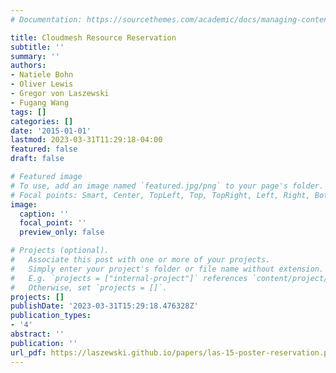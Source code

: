 ```yaml
---
# Documentation: https://sourcethemes.com/academic/docs/managing-content/

title: Cloudmesh Resource Reservation
subtitle: ''
summary: ''
authors:
- Natiele Bohn
- Oliver Lewis
- Gregor von Laszewski
- Fugang Wang
tags: []
categories: []
date: '2015-01-01'
lastmod: 2023-03-31T11:29:18-04:00
featured: false
draft: false

# Featured image
# To use, add an image named `featured.jpg/png` to your page's folder.
# Focal points: Smart, Center, TopLeft, Top, TopRight, Left, Right, BottomLeft, Bottom, BottomRight.
image:
  caption: ''
  focal_point: ''
  preview_only: false

# Projects (optional).
#   Associate this post with one or more of your projects.
#   Simply enter your project's folder or file name without extension.
#   E.g. `projects = ["internal-project"]` references `content/project/deep-learning/index.md`.
#   Otherwise, set `projects = []`.
projects: []
publishDate: '2023-03-31T15:29:18.476328Z'
publication_types:
- '4'
abstract: ''
publication: ''
url_pdf: https://laszewski.github.io/papers/las-15-poster-reservation.pdf
---
```

